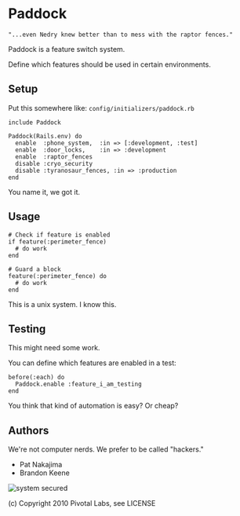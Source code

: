 # Paddock

    "...even Nedry knew better than to mess with the raptor fences."

Paddock is a feature switch system.

Define which features should be used in certain environments.

## Setup

Put this somewhere like: `config/initializers/paddock.rb`

    include Paddock

    Paddock(Rails.env) do
      enable  :phone_system,  :in => [:development, :test]
      enable  :door_locks,    :in => :development
      enable  :raptor_fences
      disable :cryo_security
      disable :tyranosaur_fences, :in => :production
    end

You name it, we got it.

## Usage

    # Check if feature is enabled
    if feature(:perimeter_fence)
      # do work
    end

    # Guard a block
    feature(:perimeter_fence) do
      # do work
    end

This is a unix system. I know this.

## Testing

This might need some work.

You can define which features are enabled in a test:

    before(:each) do
      Paddock.enable :feature_i_am_testing
    end

You think that kind of automation is easy? Or cheap?

## Authors

We're not computer nerds. We prefer to be called "hackers."

* Pat Nakajima
* Brandon Keene

![system secured](http://ak2.static.dailymotion.com/static/video/024/680/8086420:jpeg_preview_large.jpg)

(c) Copyright 2010 Pivotal Labs, see LICENSE
